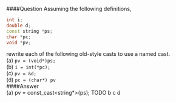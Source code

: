 ####Question
Assuming the following definitions,  
```cpp
int i;
double d;
const string *ps;
char *pc;
void *pv;
```
rewrite each of the following old-style casts to use a named cast.  
(a) `pv = (void*)ps;`  
(b) `i = int(*pc);`  
(c) `pv = &d;`  
(d) `pc = (char*) pv`  
####Answer  
(a) pv = const_cast<string*>(ps);
TODO b c d
